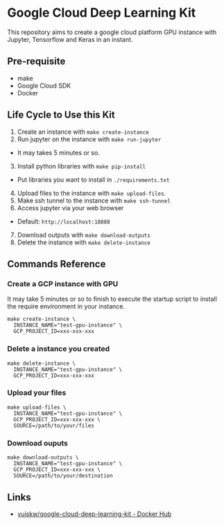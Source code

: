 # Google Cloud Deep Learning Kit

This repository aims to create a google cloud platform GPU instance with Jupyter, Tensorflow and Keras in an instant.

## Pre-requisite

- make
- Google Cloud SDK
- Docker

## Life Cycle to Use this Kit

1. Create an instance with `make create-instance`
2. Run jupyter on the instance with `make run-jupyter`
  - It may takes 5 minutes or so.
3. Install python libraries with `make pip-install`
  - Put libraries you want to install in `./requirements.txt`
4. Upload files to the instance with `make upload-files`.
5. Make ssh tunnel to the instance with `make ssh-tunnel`
6. Access jupyter via your web browser
  - Default: `http://localhost:18888`
7. Download outputs with `make download-outputs`
8. Delete the instance with `make delete-instance`

## Commands Reference

### Create a GCP instance with GPU

It may take 5 minutes or so to finish to execute the startup script to install the require environment in your instance.

```
make create-instance \
  INSTANCE_NAME="test-gpu-instance" \
  GCP_PROJECT_ID=xxx-xxx-xxx
```

### Delete a instance you created

```
make delete-instance \
  INSTANCE_NAME="test-gpu-instance" \
  GCP_PROJECT_ID=xxx-xxx-xxx
```

### Upload your files

```
make upload-files \
  INSTANCE_NAME="test-gpu-instance" \
  GCP_PROJECT_ID=xxx-xxx-xxx \
  SOURCE=/path/to/your/files
```

### Download ouputs

```
make download-outputs \
  INSTANCE_NAME="test-gpu-instance" \
  GCP_PROJECT_ID=xxx-xxx-xxx \
  SOURCE=/path/to/your/destination
```

## Links
- [yuiskw/google\-cloud\-deep\-learning\-kit \- Docker Hub](https://hub.docker.com/r/yuiskw/google-cloud-deep-learning-kit/)
